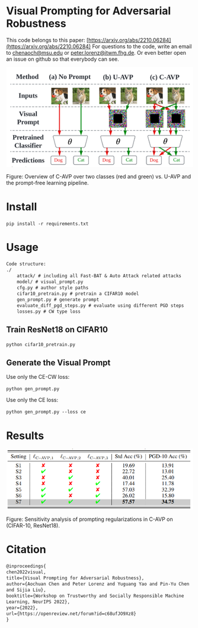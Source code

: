 # Visual Prompting for Adversarial Robustness

This code belongs to this paper: [https://arxiv.org/abs/2210.06284](https://arxiv.org/abs/2210.06284)
For questions to the code, write an email to [chenaoch@msu.edu](chenaoch@msu.edu) or [peter.lorenz@itwm.fhg.de](peter.lorenz@itwm.fhg.de). Or even better open an issue on github so that everybody can see. 

![overview](assets/overview.png)


Figure: Overview of C-AVP over two classes (red and green) vs. U-AVP and the prompt-free learning pipeline.



# Install 

`pip install -r requirements.txt`


# Usage



```
Code structure:
./
    attack/ # including all Fast-BAT & Auto Attack related attacks
    model/ # visual_prompt.py
    cfg.py # author style paths
    cifar10_pretrain.py # pretrain a CIFAR10 model
    gen_prompt.py # generate prompt
    evaluate_diff_pgd_steps.py # evaluate using different PGD steps
    losses.py # CW type loss
```

## Train ResNet18 on CIFAR10

`python cifar10_pretrain.py`

## Generate the Visual Prompt

Use only the CE-CW loss:

`python gen_prompt.py`


Use only the CE loss:

`python gen_prompt.py --loss ce`





# Results

![results](assets/results.png)

Figure: Sensitivity analysis of prompting regularizations in C-AVP on (CIFAR-10, ResNet18).





# Citation


```
@inproceedings{
chen2022visual,
title={Visual Prompting for Adversarial Robustness},
author={Aochuan Chen and Peter Lorenz and Yuguang Yao and Pin-Yu Chen and Sijia Liu},
booktitle={Workshop on Trustworthy and Socially Responsible Machine Learning, NeurIPS 2022},
year={2022},
url={https://openreview.net/forum?id=c68ufJO9Xz8}
}
```
